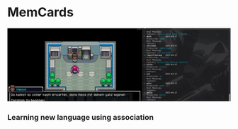 

# MemCards 

![Memcards Ex](memcardsv1.jpg "(V1)Usage example")

### Learning new language using association

